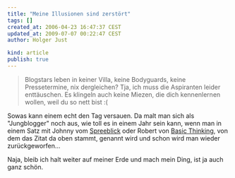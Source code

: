 ```yaml
---
title: "Meine Illusionen sind zerstört"
tags: []
created_at: 2006-04-23 16:47:37 CEST
updated_at: 2009-07-07 00:22:47 CEST
author: Holger Just

kind: article
publish: true
---
```


>Blogstars leben in keiner Villa, keine Bodyguards, keine Pressetermine, nix dergleichen? Tja, ich muss die Aspiranten leider enttäuschen. Es klingeln auch keine Miezen, die dich kennenlernen wollen, weil du so nett bist :(

Sowas kann einem echt den Tag versauen. Da malt man sich als "Jungblogger" noch aus, wie toll es in einem Jahr sein kann, wenn man in einem Satz mit Johnny vom [Spreeblick](http://www.spreeblick.com/) oder Robert von [Basic Thinking](http://www.basicthinking.de/blog/2006/04/20/was-tut-man-als-top-ten-blogger/), von dem das Zitat da oben stammt, genannt wird und schon wird man wieder zurückgeworfen...

Naja, bleib ich halt weiter auf meiner Erde und mach mein Ding, ist ja auch ganz schön.